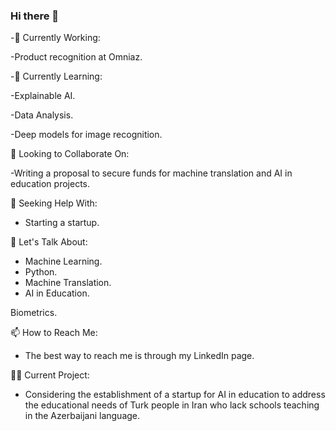 ### Hi there 👋


-🔭 Currently Working:

-Product recognition at Omniaz.

-🌱 Currently Learning:

-Explainable AI.

-Data Analysis.

-Deep models for image recognition.

👯 Looking to Collaborate On:

-Writing a proposal to secure funds for machine translation and AI in education projects.

🤔 Seeking Help With:

  - Starting a startup.

💬 Let's Talk About:

  - Machine Learning.
  - Python.
  - Machine Translation.
  - AI in Education.

Biometrics.

📫 How to Reach Me:
  - The best way to reach me is through my LinkedIn page.

👨‍🏫 Current Project:

  - Considering the establishment of a startup for AI in education to address the educational needs of Turk people in Iran who lack schools teaching in the Azerbaijani language.


